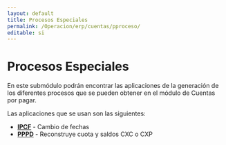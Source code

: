 ```yaml
---
layout: default
title: Procesos Especiales
permalink: /Operacion/erp/cuentas/pproceso/
editable: si
---
```


# Procesos Especiales  

En este submódulo podrán encontrar las aplicaciones de la generación de los diferentes procesos que se pueden obtener en el módulo de Cuentas por pagar.  

Las aplicaciones que se usan son las siguientes:  

* [**IPCF**](http://docs.oasiscom.com/Operacion/erp/cuentas/pproceso/ipcf)  - Cambio de fechas  
* [**PPPD**](http://docs.oasiscom.com/Operacion/erp/cuentas/pproceso/pppd)  - Reconstruye cuota y saldos CXC o CXP  

